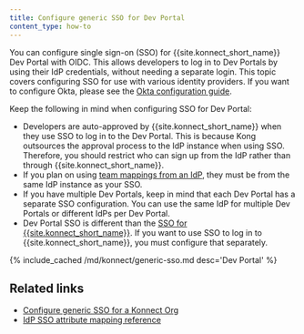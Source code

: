 ```yaml
---
title: Configure generic SSO for Dev Portal
content_type: how-to
---
```


You can configure single sign-on (SSO) for {{site.konnect_short_name}} Dev Portal with OIDC. This allows developers to log in to Dev Portals by using their IdP credentials, without needing a separate login. This topic covers configuring SSO for use with various identity providers. If you want to configure Okta, please see the [Okta configuration guide](/konnect/dev-portal/access-and-approval/okta-idp/).

Keep the following in mind when configuring SSO for Dev Portal:

* Developers are auto-approved by {{site.konnect_short_name}} when they use SSO to log in to the Dev Portal. This is because Kong outsources the approval process to the IdP instance when using SSO. Therefore, you should restrict who can sign up from the IdP rather than through {{site.konnect_short_name}}.
* If you plan on using [team mappings from an IdP](/konnect/dev-portal/access-and-approval/add-teams), they must be from the same IdP instance as your SSO.
* If you have multiple Dev Portals, keep in mind that each Dev Portal has a separate SSO configuration. You can use the same IdP for multiple Dev Portals or different IdPs per Dev Portal.
* Dev Portal SSO is different than the [SSO for {{site.konnect_short_name}}](/konnect/org-management/oidc-idp). If you want to use SSO to log in to {{site.konnect_short_name}}, you must configure that separately. 

{% include_cached /md/konnect/generic-sso.md desc='Dev Portal' %}

## Related links

* [Configure generic SSO for a Konnect Org](/konnect/org-management/sso/)
* [IdP SSO attribute mapping reference](/konnect/reference/sso)